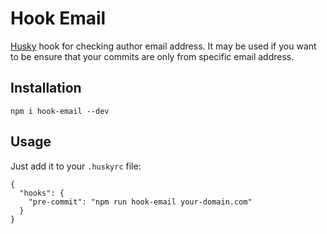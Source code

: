 # Hook Email

[Husky](https://github.com/typicode/husky) hook for checking author email address.
It may be used if you want to be ensure that your commits are only from specific email address.

## Installation

```
npm i hook-email --dev
```

## Usage

Just add it to your `.huskyrc` file:

```
{
  "hooks": {
    "pre-commit": "npm run hook-email your-domain.com"
  }
}
```
